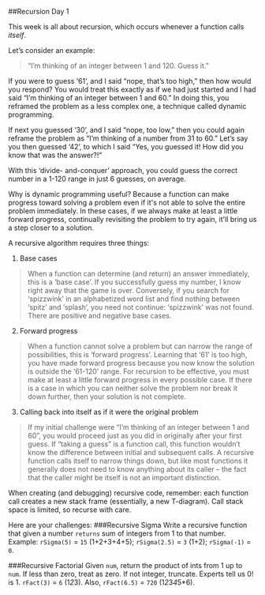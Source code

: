 ##Recursion Day 1

This week is all about recursion, which occurs whenever a function calls *itself*.

Let’s consider an example:
>“I’m thinking of an integer between 1 and 120. Guess it.”

If you were to guess ‘61’, and I said “nope, that’s too high,” then how would you respond? You would treat this exactly as if we had just started and I had said “I’m thinking of an integer between 1 and 60.” In doing this, you reframed the problem as a less complex one, a technique called dynamic programming.

If next you guessed ‘30’, and I said “nope, too low,” then you could again reframe the problem as “I’m thinking of a number from 31 to 60.” Let’s say you then guessed ‘42’, to which I said “Yes, you guessed it! How did you know that was the answer?!”

With this ‘divide- and-conquer’ approach, you could guess the correct number in a 1-120 range in just 6 guesses, on average.

Why is dynamic programming useful? Because a function can make progress toward solving a problem even if it's not able to solve the entire problem immediately. In these cases, if we always make at least a little forward progress, continually revisiting the problem to try again, it'll bring us a step closer to a solution.

A recursive algorithm requires three things:
1. Base cases
> When a function can determine (and return) an answer immediately, this is a ‘base case’. If you successfully guess my number, I know right away that the game is over. Conversely, if you search for ‘spizzwink’ in an alphabetized word list and find nothing between ‘spitz’ and ‘splash’, you need not continue: ‘spizzwink’ was not found. There are positive and negative base cases.

2. Forward progress
>When a function cannot solve a problem but can narrow the range of possibilities, this is ‘forward progress’. Learning that ‘61’ is too high, you have made forward progress because you now know the solution is outside the ‘61-120’ range. For recursion to be effective, you must make at least a little forward progress in every possible case. If there is a case in which you can neither solve the problem nor break it down further, then your solution is not complete.

3. Calling back into itself as if it were the original problem
>If my initial challenge were “I’m thinking of an integer between 1 and 60”, you would proceed just as you did in originally after your first guess. If “taking a guess” is a function call, this function wouldn’t know the difference between initial and subsequent calls. A recursive function calls itself to narrow things down, but like most functions it generally does not need to know anything about its caller – the fact that the caller might be itself is not an important distinction.

When creating (and debugging) recursive code, remember: each function call creates a new stack frame (essentially, a new T-diagram). Call stack space is limited, so recurse with care.

Here are your challenges:
###Recursive Sigma
Write a recursive function that given a number `returns` sum of integers from 1 to that number. Example: `rSigma(5)` = `15` (1+2+3+4+5);
`rSigma(2.5)` = `3` (1+2); `rSigma(-1)` = `0`.

###Recursive Factorial
Given `num`, return the product of ints from 1 up to `num`. If less than zero, treat as zero. If not integer, truncate. Experts tell us 0! is 1. `rFact(3)` = `6` (1*2*3). Also, `rFact(6.5)` = `720` (1*2*3*4*5*6).
